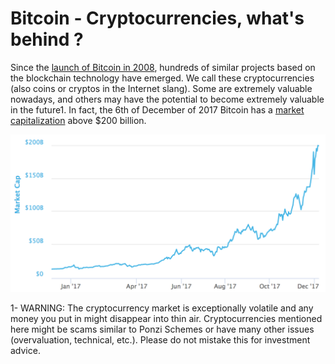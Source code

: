 # Bitcoin - Cryptocurrencies, what's behind ?

Since the [launch of Bitcoin in 2008](https://newfronttest.bitcoin.com/bitcoin.pdf), hundreds of similar projects based on the blockchain technology have emerged. We call these cryptocurrencies (also coins or cryptos in the Internet slang). Some are extremely valuable nowadays, and others may have the potential to become extremely valuable in the future1. In fact, the 6th of December of 2017 Bitcoin has a [market capitalization](https://en.wikipedia.org/wiki/Market_capitalization) above $200 billion.

![The astonishing increase of Bitcoin market capitalization in 2017.](bitcoin_market_files/figure-html/bitcoint_market_cap_2017.png)

1- WARNING: The cryptocurrency market is exceptionally volatile and any money you put in might disappear into thin air. Cryptocurrencies mentioned here might be scams similar to Ponzi Schemes or have many other issues (overvaluation, technical, etc.). Please do not mistake this for investment advice.

